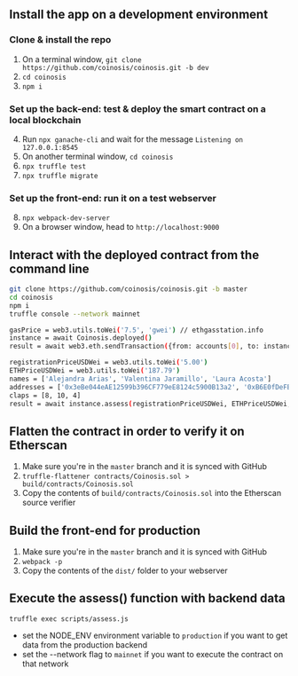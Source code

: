 ## Install the app on a development environment

### Clone & install the repo

1. On a terminal window, `git clone https://github.com/coinosis/coinosis.git -b dev`
2. `cd coinosis`
3. `npm i`

### Set up the back-end: test & deploy the smart contract on a local blockchain

4. Run `npx ganache-cli` and wait for the message `Listening on 127.0.0.1:8545`
5. On another terminal window, `cd coinosis`
6. `npx truffle test`
7. `npx truffle migrate`

### Set up the front-end: run it on a test webserver

8. `npx webpack-dev-server`
9. On a browser window, head to `http://localhost:9000`

## Interact with the deployed contract from the command line

```bash
git clone https://github.com/coinosis/coinosis.git -b master
cd coinosis
npm i
truffle console --network mainnet

gasPrice = web3.utils.toWei('7.5', 'gwei') // ethgasstation.info
instance = await Coinosis.deployed()
result = await web3.eth.sendTransaction({from: accounts[0], to: instance.address, value: web3.utils.toWei('1'), gasPrice})

registrationPriceUSDWei = web3.utils.toWei('5.00')
ETHPriceUSDWei = web3.utils.toWei('187.79')
names = ['Alejandra Arias', 'Valentina Jaramillo', 'Laura Acosta']
addresses = ['0x3eBe044eAE12599b396CF779eE8124c5900B13a2', '0xB6E0fDeFB8D65D50cc5eEd77F79e46E10d749DE4', '0xEB13677C9B17746b7C1ac717A3113087e075E191']
claps = [8, 10, 4]
result = await instance.assess(registrationPriceUSDWei, ETHPriceUSDWei, names, addresses, claps, {gasPrice})
```

## Flatten the contract in order to verify it on Etherscan

1. Make sure you're in the `master` branch and it is synced with GitHub
2. `truffle-flattener contracts/Coinosis.sol > build/contracts/Coinosis.sol`
3. Copy the contents of `build/contracts/Coinosis.sol` into the Etherscan source verifier

## Build the front-end for production

1. Make sure you're in the `master` branch and it is synced with GitHub
2. `webpack -p`
3. Copy the contents of the `dist/` folder to your webserver

## Execute the assess() function with backend data

`truffle exec scripts/assess.js`

* set the NODE_ENV environment variable to `production` if you want to get data from the production backend
* set the --network flag to `mainnet` if you want to execute the contract on that network
